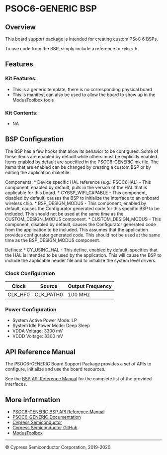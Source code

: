 # PSOC6-GENERIC BSP

## Overview

This board support package is intended for creating custom PSoC 6 BSPs.


To use code from the BSP, simply include a reference to `cybsp.h`.

## Features

### Kit Features:

* This is a generic template, there is no corresponding physical board
* This is manifest can also be used to allow the board to show up in the ModusToolbox tools

### Kit Contents:

* NA

## BSP Configuration

The BSP has a few hooks that allow its behavior to be configured. Some of these items are enabled by default while others must be explicitly enabled. Items enabled by default are specified in the PSOC6-GENERIC.mk file. The items that are enabled can be changed by creating a custom BSP or by editing the application makefile.

Components:
    * Device specific HAL reference (e.g.: PSOC6HAL) - This component, enabled by default, pulls in the version of the HAL that is applicable for this board.
    * CYBSP_WIFI_CAPABLE - This component, disabled by default, causes the BSP to initialize the interface to an onboard wireless chip.
    * BSP_DESIGN_MODUS - This component, enabled by default, causes the Configurator generated code for this specific BSP to be included. This should not be used at the same time as the CUSTOM_DESIGN_MODUS component.
    * CUSTOM_DESIGN_MODUS - This component, disabled by default, causes the Configurator generated code from the application to be included. This assumes that the application provides configurator generated code. This should not be used at the same time as the BSP_DESIGN_MODUS component.

Defines:
    * CY_USING_HAL - This define, enabled by default, specifies that the HAL is intended to be used by the application. This will cause the BSP to include the applicable header file and to initialize the system level drivers.

### Clock Configuration

| Clock    | Source    | Output Frequency |
|----------|-----------|------------------|
| CLK_HF0  | CLK_PATH0 | 100 MHz          |

### Power Configuration

* System Active Power Mode: LP
* System Idle Power Mode: Deep Sleep
* VDDA Voltage: 3300 mV
* VDDD Voltage: 3300 mV

## API Reference Manual

The PSOC6-GENERIC Board Support Package provides a set of APIs to configure, initialize and use the board resources.

See the [BSP API Reference Manual][api] for the complete list of the provided interfaces.

## More information
* [PSOC6-GENERIC BSP API Reference Manual][api]
* [PSOC6-GENERIC Documentation](http://git-ore.aus.cypress.com/repo-staging/TARGET_PSOC6-GENERIC)
* [Cypress Semiconductor](http://www.cypress.com)
* [Cypress Semiconductor GitHub](https://github.com/cypresssemiconductorco)
* [ModusToolbox](https://www.cypress.com/products/modustoolbox-software-environment)

[api]: https://cypresssemiconductorco.github.io/TARGET_PSOC6-GENERIC/html/modules.html

---
© Cypress Semiconductor Corporation, 2019-2020.